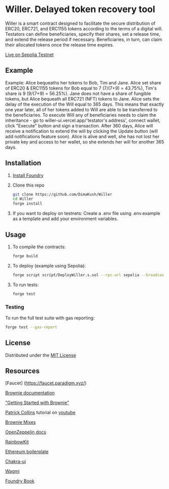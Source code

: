 # Willer. Delayed token recovery tool

Willer is a smart contract designed to facilitate the secure distribution of ERC20, ERC721, and ERC1155 tokens according to the terms of a digital will. Testators can define beneficiaries, specify their shares, set a release time, and extend the release period if necessary. Beneficiaries, in turn, can claim their allocated tokens once the release time expires.

[Live on Sepolia Testnet](https://willer-eth.vercel.app)

## Example

Example: Alice bequeaths her tokens to Bob, Tim and Jane. Alice set share of ERC20 & ERC1155 tokens for Bob equal to 7 (7/(7+9) = 43.75%), Tim's share is 9 (9/(7+9) = 56.25%). Jane does not have a share of fungible tokens, but Alice bequeath all ERC721 (NFT) tokens to Jane. Alice sets the delay of the execution of the Will equal to 365 days. This means that exactly one year later, all of her tokens added to Will are able to be transferred to the beneficiaries. To execute Will any of beneficiaries needs to claim the inheritance - go to willer-ui.vercel.app/'testator's address', connect wallet, click "Execute" button and sign a transaction. After 360 days, Alice will receive a notification to extend the will by clicking the Update button (will add notifications feature soon). Alice is alive and well, she has not lost her private key and access to her wallet, so she extends her will for another 365 days.

## Installation

1. [Install Foundry](https://book.getfoundry.sh/getting-started/installation)

2. Clone this repo 
   ```bash
   git clone https://github.com/DimaKush/Willer
   cd Willer
   forge install
   ```

3. If you want to deploy on testnets:
   Create a .env file using .env.example as a template and add your environment variables.

## Usage

1. To compile the contracts:
   ```bash
   forge build
   ```

2. To deploy (example using Sepolia):
   ```bash
   forge script script/DeployWiller.s.sol --rpc-url sepolia --broadcast
   ```

3. To run tests:
   ```bash
   forge test
   ```

### Testing
To run the full test suite with gas reporting:
```bash
forge test --gas-report
```

## License

Distributed under the [MIT License](https://github.com/DimaKush/Willer/blob/master/LICENSE)

## Resources
[Faucet] (https://faucet.paradigm.xyz/)

[Brownie documentation](https://eth-brownie.readthedocs.io/en/stable/)

["Getting Started with Brownie"](https://medium.com/@iamdefinitelyahuman/getting-started-with-brownie-part-1-9b2181f4cb99)

[Patrick Collins](https://twitter.com/PatrickAlphaC) tutorial on [youtube](https://www.youtube.com/watch?v=M576WGiDBdQ&t=43350s)

[Brownie Mixes](https://github.com/brownie-mix)

[OpenZeppelin docs](https://docs.openzeppelin.com/)

[RainbowKit](https://www.rainbowkit.com/)

[Ethereum boilerplate](https://github.com/ethereum-boilerplate/ethereum-boilerplate) 

[Chakra-ui](https://chakra-ui.com)

[Wagmi](https://wagmi.sh/)

[Foundry Book](https://book.getfoundry.sh/)
